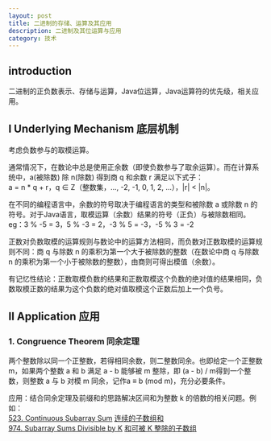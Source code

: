 ```yaml
---
layout: post
title: 二进制的存储、运算及其应用
description: 二进制及其位运算与应用
category: 技术
---
```


## introduction 
二进制的正负数表示、存储与运算，Java位运算，Java运算符的优先级，相关应用。

## Ⅰ Underlying Mechanism 底层机制
考虑负数参与的取模运算。

通常情况下，在数论中总是使用正余数（即使负数参与了取余运算）。而在计算系统中，a(被除数) 除 n(除数) 得到商 q 和余数 r 满足以下式子：  
a = n * q + r，q ∈ Z（整数集，..., -2, -1, 0, 1, 2, ...），|r| < |n|。

在不同的编程语言中，余数的符号取决于编程语言的类型和被除数 a 或除数 n 的符号。对于Java语言，取模运算（余数）结果的符号（正负）与被除数相同。  
eg：3 % -5 = 3，5 % -3 = 2，-3 % 5 = -3，-5 % 3 = -2

正数对负数取模的运算规则与数论中的运算方法相同，而负数对正数取模的运算规则不同：商 q 与除数 n 的乘积为第一个大于被除数的整数（在数论中商 q 与除数 n 的乘积为第一个小于被除数的整数），由商则可得出模值（余数）。

有记忆性结论：正数取模负数的结果和正数取模这个负数的绝对值的结果相同，负数取模正数的结果为这个负数的绝对值取模这个正数后加上一个负号。

## Ⅱ Application 应用

### 1. Congruence Theorem 同余定理

两个整数除以同一个正整数，若得相同余数，则二整数同余。也即给定一个正整数 m，如果两个整数 a 和 b 满足 a - b 能够被 m 整除，即 (a - b) / m得到一个整数，则整数 a 与 b 对模 m 同余，记作a ≡ b (mod m)，充分必要条件。

应用：结合同余定理及前缀和的思路解决区间和为整数 k 的倍数的相关问题。例如：  
[523. Continuous Subarray Sum](https://leetcode-cn.com/problems/continuous-subarray-sum/)	[连续的子数组和](https://yujie2020.github.io/2021-04-06-array-and-string-algorithm.html)  
[974. Subarray Sums Divisible by K](https://leetcode-cn.com/problems/subarray-sums-divisible-by-k/)	[和可被 K 整除的子数组](https://yujie2020.github.io/2021-04-06-array-and-string-algorithm.html)
